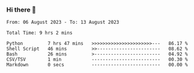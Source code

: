### Hi there 👋

<!--
**ututono/ututono** is a ✨ _special_ ✨ repository because its `README.md` (this file) appears on your GitHub profile.

Here are some ideas to get you started:

- 🔭 I’m currently working on ...
- 🌱 I’m currently learning ...
- 👯 I’m looking to collaborate on ...
- 🤔 I’m looking for help with ...
- 💬 Ask me about ...
- 📫 How to reach me: ...
- 😄 Pronouns: ...
- ⚡ Fun fact: ...
-->



<!--START_SECTION:waka-->

```text
From: 06 August 2023 - To: 13 August 2023

Total Time: 9 hrs 2 mins

Python         7 hrs 47 mins   >>>>>>>>>>>>>>>>>>>>>>---   86.17 %
Shell Script   46 mins         >>-----------------------   08.62 %
Bash           26 mins         >------------------------   04.92 %
CSV/TSV        1 min           -------------------------   00.30 %
Markdown       0 secs          -------------------------   00.00 %
```

<!--END_SECTION:waka-->
